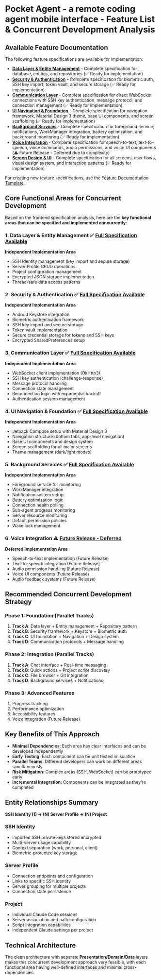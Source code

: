 # Pocket Agent - a remote coding agent mobile interface - Feature List & Concurrent Development Analysis

## Available Feature Documentation

The following feature specifications are available for implementation:

- **[Data Layer & Entity Management](./data-layer-entity-management.feat.md)** - Complete specification for database, entities, and repositories (✅ Ready for implementation)
- **[Security & Authentication](./security-authentication.feat.md)** - Complete specification for biometric auth, SSH key import, token vault, and secure storage (✅ Ready for implementation)
- **[Communication Layer](./communication-layer.feat.md)** - Complete specification for direct WebSocket connections with SSH key authentication, message protocol, and connection management (✅ Ready for implementation)
- **[UI Navigation & Foundation](./ui-navigation-foundation.feat.md)** - Complete specification for navigation framework, Material Design 3 theme, base UI components, and screen scaffolding (✅ Ready for implementation)
- **[Background Services](./background-services.feat.md)** - Complete specification for foreground service, notifications, WorkManager integration, battery optimization, and background monitoring (✅ Ready for implementation)
- **[Voice Integration](./voice-integration.feat.md)** - Complete specification for speech-to-text, text-to-speech, voice commands, audio permissions, and voice UI components (⚠️ Future Release - Deferred due to complexity)
- **[Screen Design & UI](./screen-design.feat.md)** - Complete specification for all screens, user flows, visual design system, and interaction patterns (✅ Ready for implementation)

For creating new feature specifications, use the [Feature Documentation Template](./feature-document-structure.template.md).

## Core Functional Areas for Concurrent Development

Based on the frontend specification analysis, here are the **key functional areas that can be specified and implemented concurrently**:

### 1. **Data Layer & Entity Management** ✅ **[Full Specification Available](./data-layer-entity-management.feat.md)**
**Independent Implementation Area**
- SSH Identity management (key import and secure storage)
- Server Profile CRUD operations  
- Project configuration management
- Encrypted JSON storage implementation
- Thread-safe data access patterns

### 2. **Security & Authentication** ✅ **[Full Specification Available](./security-authentication.feat.md)**
**Independent Implementation Area**
- Android Keystore integration
- Biometric authentication framework
- SSH key import and secure storage
- Token vault implementation
- Secure credential storage for tokens and SSH keys
- Encrypted SharedPreferences setup

### 3. **Communication Layer** ✅ **[Full Specification Available](./communication-layer.feat.md)**
**Independent Implementation Area** 
- WebSocket client implementation (OkHttp3)
- SSH key authentication (challenge-response)
- Message protocol handling
- Connection state management
- Reconnection logic with exponential backoff
- Authentication session management

### 4. **UI Navigation & Foundation** ✅ **[Full Specification Available](./ui-navigation-foundation.feat.md)**
**Independent Implementation Area**
- Jetpack Compose setup with Material Design 3
- Navigation structure (bottom tabs, app-level navigation)
- Base UI components and design system
- Screen scaffolding for all major screens
- Theme management (dark/light modes)

### 5. **Background Services** ✅ **[Full Specification Available](./background-services.feat.md)**
**Independent Implementation Area**
- Foreground service for monitoring
- WorkManager integration  
- Notification system setup
- Battery optimization logic
- Connection health polling
- Sub-agent progress monitoring
- Server resource monitoring
- Default permission policies
- Wake lock management

### 6. **Voice Integration** ⚠️ **[Future Release - Deferred](./voice-integration.feat.md)**
**Deferred Implementation Area**
- Speech-to-text implementation (Future Release)
- Text-to-speech integration (Future Release)
- Audio permission handling (Future Release)
- Voice UI components (Future Release)
- Audio feedback systems (Future Release)

## Recommended Concurrent Development Strategy

### **Phase 1: Foundation (Parallel Tracks)**
1. **Track A**: Data layer + Entity management + Repository pattern
2. **Track B**: Security framework + Keystore + Biometric auth
3. **Track C**: UI foundation + Navigation + Design system
4. **Track D**: Communication protocols + Message handling

### **Phase 2: Integration (Parallel Tracks)**
1. **Track A**: Chat interface + Real-time messaging
2. **Track B**: Quick actions + Project script discovery
3. **Track C**: File browser + Git integration  
4. **Track D**: Background services + Notifications

### **Phase 3: Advanced Features**
1. Progress tracking
2. Performance optimization
3. Accessibility features
4. Voice integration (Future Release)

## Key Benefits of This Approach

- **Minimal Dependencies**: Each area has clear interfaces and can be developed independently
- **Early Testing**: Each component can be unit tested in isolation
- **Parallel Teams**: Different developers can work on different areas simultaneously
- **Risk Mitigation**: Complex areas (SSH, WebSocket) can be prototyped early
- **Incremental Integration**: Components can be integrated as they're completed

## Entity Relationships Summary

**SSH Identity (1) → (N) Server Profile → (N) Project**

### SSH Identity
- Imported SSH private keys stored encrypted
- Multi-server usage capability
- Context separation (work, personal, client)
- Biometric-protected key storage

### Server Profile  
- Connection endpoints and configuration
- Links to specific SSH identity
- Server grouping for multiple projects
- Connection state persistence

### Project
- Individual Claude Code sessions
- Server association and path configuration
- Script integration capabilities
- Independent Claude settings per project

## Technical Architecture

The clean architecture with separate **Presentation/Domain/Data** layers makes this concurrent development approach very feasible, with each functional area having well-defined interfaces and minimal cross-dependencies.